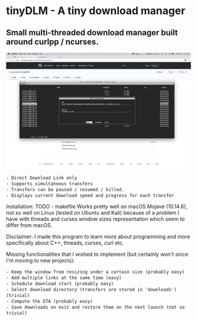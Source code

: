 # tinyDLM - A tiny download manager
## Small multi-threaded download manager built around curlpp / ncurses. 

![tinyDLM](/imgs/screenshot.jpg)

    - Direct Download Link only 
    - Supports simultaneous transfers  
    - Transfers can be paused / resumed / killed.
    - Displays current download speed and progress for each transfer  

Installation:
    TODO - makefile
    Works pretty well on macOS Mojave (10.14.6), not so well on Linux (tested on Ubuntu and Kali) because of 
    a problem I have with threads and curses window sizes representation which seem to differ from macOS. 

Disclaimer:
    I made this program to learn more about programming and more specifically about C++, threads, curses, curl etc.

Missing functionalities that I wished to implement (but certainly won't since I'm moving to new projects):

    - Keep the window from resizing under a certain size (probably easy)
    - Add multiple links at the same time (easy)
    - Schedule download start (probably easy)
    - Select download directory (transfers are stored in 'downloads') (trivial)
    - Compute the ETA (probably easy)
    - Save downloads on exit and restore them on the next launch (not so trivial)



